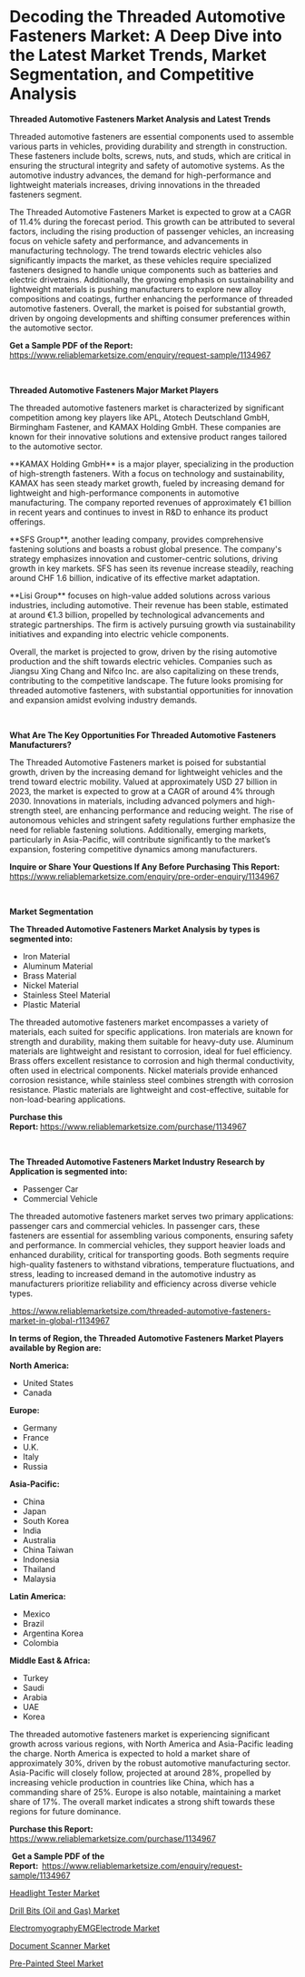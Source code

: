 <p><h1>Decoding the Threaded Automotive Fasteners Market: A Deep Dive into the Latest Market Trends, Market Segmentation, and Competitive Analysis</h1></p><p><strong>Threaded Automotive Fasteners Market Analysis and Latest Trends</strong></p>
<p><p>Threaded automotive fasteners are essential components used to assemble various parts in vehicles, providing durability and strength in construction. These fasteners include bolts, screws, nuts, and studs, which are critical in ensuring the structural integrity and safety of automotive systems. As the automotive industry advances, the demand for high-performance and lightweight materials increases, driving innovations in the threaded fasteners segment.</p><p>The Threaded Automotive Fasteners Market is expected to grow at a CAGR of 11.4% during the forecast period. This growth can be attributed to several factors, including the rising production of passenger vehicles, an increasing focus on vehicle safety and performance, and advancements in manufacturing technology. The trend towards electric vehicles also significantly impacts the market, as these vehicles require specialized fasteners designed to handle unique components such as batteries and electric drivetrains. Additionally, the growing emphasis on sustainability and lightweight materials is pushing manufacturers to explore new alloy compositions and coatings, further enhancing the performance of threaded automotive fasteners. Overall, the market is poised for substantial growth, driven by ongoing developments and shifting consumer preferences within the automotive sector.</p></p>
<p><strong>Get a Sample PDF of the Report:&nbsp;</strong> <a href="https://www.reliablemarketsize.com/enquiry/request-sample/1134967?utm_campaign=1186&utm_medium=2&utm_source=Github&utm_content=ia&utm_term=13102024&utm_id=threaded-automotive-fasteners">https://www.reliablemarketsize.com/enquiry/request-sample/1134967</a></p>
<p>&nbsp;</p>
<p><strong>Threaded Automotive Fasteners Major Market Players</strong></p>
<p><p>The threaded automotive fasteners market is characterized by significant competition among key players like APL, Atotech Deutschland GmbH, Birmingham Fastener, and KAMAX Holding GmbH. These companies are known for their innovative solutions and extensive product ranges tailored to the automotive sector.</p><p>**KAMAX Holding GmbH** is a major player, specializing in the production of high-strength fasteners. With a focus on technology and sustainability, KAMAX has seen steady market growth, fueled by increasing demand for lightweight and high-performance components in automotive manufacturing. The company reported revenues of approximately €1 billion in recent years and continues to invest in R&D to enhance its product offerings.</p><p>**SFS Group**, another leading company, provides comprehensive fastening solutions and boasts a robust global presence. The company's strategy emphasizes innovation and customer-centric solutions, driving growth in key markets. SFS has seen its revenue increase steadily, reaching around CHF 1.6 billion, indicative of its effective market adaptation.</p><p>**Lisi Group** focuses on high-value added solutions across various industries, including automotive. Their revenue has been stable, estimated at around €1.3 billion, propelled by technological advancements and strategic partnerships. The firm is actively pursuing growth via sustainability initiatives and expanding into electric vehicle components.</p><p>Overall, the market is projected to grow, driven by the rising automotive production and the shift towards electric vehicles. Companies such as Jiangsu Xing Chang and Nifco Inc. are also capitalizing on these trends, contributing to the competitive landscape. The future looks promising for threaded automotive fasteners, with substantial opportunities for innovation and expansion amidst evolving industry demands.</p></p>
<p>&nbsp;</p>
<p><strong>What Are The Key Opportunities For Threaded Automotive Fasteners Manufacturers?</strong></p>
<p><p>The Threaded Automotive Fasteners market is poised for substantial growth, driven by the increasing demand for lightweight vehicles and the trend toward electric mobility. Valued at approximately USD 27 billion in 2023, the market is expected to grow at a CAGR of around 4% through 2030. Innovations in materials, including advanced polymers and high-strength steel, are enhancing performance and reducing weight. The rise of autonomous vehicles and stringent safety regulations further emphasize the need for reliable fastening solutions. Additionally, emerging markets, particularly in Asia-Pacific, will contribute significantly to the market’s expansion, fostering competitive dynamics among manufacturers.</p></p>
<p><strong>Inquire or Share Your Questions If Any Before Purchasing This Report:</strong> <a href="https://www.reliablemarketsize.com/enquiry/pre-order-enquiry/1134967?utm_campaign=1186&utm_medium=2&utm_source=Github&utm_content=ia&utm_term=13102024&utm_id=threaded-automotive-fasteners">https://www.reliablemarketsize.com/enquiry/pre-order-enquiry/1134967</a></p>
<p>&nbsp;</p>
<p><strong>Market Segmentation</strong></p>
<p><strong>The Threaded Automotive Fasteners Market Analysis by types is segmented into:</strong></p>
<p><ul><li>Iron Material</li><li>Aluminum Material</li><li>Brass Material</li><li>Nickel Material</li><li>Stainless Steel Material</li><li>Plastic Material</li></ul></p>
<p><p>The threaded automotive fasteners market encompasses a variety of materials, each suited for specific applications. Iron materials are known for strength and durability, making them suitable for heavy-duty use. Aluminum materials are lightweight and resistant to corrosion, ideal for fuel efficiency. Brass offers excellent resistance to corrosion and high thermal conductivity, often used in electrical components. Nickel materials provide enhanced corrosion resistance, while stainless steel combines strength with corrosion resistance. Plastic materials are lightweight and cost-effective, suitable for non-load-bearing applications.</p></p>
<p><strong>Purchase this Report:&nbsp;</strong><a href="https://www.reliablemarketsize.com/purchase/1134967?utm_campaign=1186&utm_medium=2&utm_source=Github&utm_content=ia&utm_term=13102024&utm_id=threaded-automotive-fasteners">https://www.reliablemarketsize.com/purchase/1134967</a></p>
<p>&nbsp;</p>
<p><strong>The Threaded Automotive Fasteners Market Industry Research by Application is segmented into:</strong></p>
<p><ul><li>Passenger Car</li><li>Commercial Vehicle</li></ul></p>
<p><p>The threaded automotive fasteners market serves two primary applications: passenger cars and commercial vehicles. In passenger cars, these fasteners are essential for assembling various components, ensuring safety and performance. In commercial vehicles, they support heavier loads and enhanced durability, critical for transporting goods. Both segments require high-quality fasteners to withstand vibrations, temperature fluctuations, and stress, leading to increased demand in the automotive industry as manufacturers prioritize reliability and efficiency across diverse vehicle types.</p></p>
<p><a href="https://www.reliablemarketsize.com/threaded-automotive-fasteners-market-in-global-r1134967?utm_campaign=1186&utm_medium=2&utm_source=Github&utm_content=ia&utm_term=13102024&utm_id=threaded-automotive-fasteners">&nbsp;https://www.reliablemarketsize.com/threaded-automotive-fasteners-market-in-global-r1134967</a></p>
<p><strong>In terms of Region, the Threaded Automotive Fasteners Market Players available by Region are:</strong></p>
<p>
    <p> <strong> North America: </strong>
        <ul>
            <li>United States</li>
            <li>Canada</li>
        </ul>
        </p> 
    <p> <strong> Europe: </strong>
        <ul>
            <li>Germany</li>
            <li>France</li>
            <li>U.K.</li>
            <li>Italy</li>
            <li>Russia</li>
        </ul>
        </p> 
    <p> <strong> Asia-Pacific: </strong>
        <ul>
            <li>China</li>
            <li>Japan</li>
            <li>South Korea</li>
            <li>India</li>
            <li>Australia</li>
            <li>China Taiwan</li>
            <li>Indonesia</li>
            <li>Thailand</li>
            <li>Malaysia</li>
        </ul>
        </p> 
    <p> <strong> Latin America: </strong>
        <ul>
            <li>Mexico</li>
            <li>Brazil</li>
            <li>Argentina Korea</li>
            <li>Colombia</li>
        </ul>
        </p> 
    <p> <strong> Middle East & Africa: </strong>
        <ul>
            <li>Turkey</li>
            <li>Saudi</li>
            <li>Arabia</li>
            <li>UAE</li>
            <li>Korea</li>
        </ul>
    </p>
    </p>
<p><p>The threaded automotive fasteners market is experiencing significant growth across various regions, with North America and Asia-Pacific leading the charge. North America is expected to hold a market share of approximately 30%, driven by the robust automotive manufacturing sector. Asia-Pacific will closely follow, projected at around 28%, propelled by increasing vehicle production in countries like China, which has a commanding share of 25%. Europe is also notable, maintaining a market share of 17%. The overall market indicates a strong shift towards these regions for future dominance.</p></p>
<p><strong>Purchase this Report: </strong><a href="https://www.reliablemarketsize.com/purchase/1134967?utm_campaign=1186&utm_medium=2&utm_source=Github&utm_content=ia&utm_term=13102024&utm_id=threaded-automotive-fasteners">https://www.reliablemarketsize.com/purchase/1134967</a></p>
<p>&nbsp;<strong>Get a Sample PDF of the Report:&nbsp;&nbsp;</strong><a href="https://www.reliablemarketsize.com/enquiry/request-sample/1134967?utm_campaign=1186&utm_medium=2&utm_source=Github&utm_content=ia&utm_term=13102024&utm_id=threaded-automotive-fasteners">https://www.reliablemarketsize.com/enquiry/request-sample/1134967</a></p>
<p><strong></strong></p>
<p><p><a href="https://issuu.com/reportprime-2/docs/headlight-tester-market-size-2030.p_3b4ae7c00fbf57?utm_campaign=1186&utm_medium=2&utm_source=Github&utm_content=ia&utm_term=13102024&utm_id=threaded-automotive-fasteners">Headlight Tester Market</a></p><p><a href="https://github.com/rieuydbalon3b/Market-Research-Report-List-1/blob/main/drill-bits-oil-and-gas-market.md?utm_campaign=1186&utm_medium=2&utm_source=Github&utm_content=ia&utm_term=13102024&utm_id=threaded-automotive-fasteners">Drill Bits (Oil and Gas) Market</a></p><p><a href="https://www.linkedin.com/pulse/global-electromyographyemgelectrode-market-product-type-application-irxke?utm_campaign=1186&utm_medium=2&utm_source=Github&utm_content=ia&utm_term=13102024&utm_id=threaded-automotive-fasteners">ElectromyographyEMGElectrode Market</a></p><p><a href="https://issuu.com/reportprime-2/docs/document-scanner-market-size-2030.p_2d0296ba95e4c4?utm_campaign=1186&utm_medium=2&utm_source=Github&utm_content=ia&utm_term=13102024&utm_id=threaded-automotive-fasteners">Document Scanner Market</a></p><p><a href="https://github.com/cairotmbrowne3cq/Market-Research-Report-List-1/blob/main/pre-painted-steel-market.md?utm_campaign=1186&utm_medium=2&utm_source=Github&utm_content=ia&utm_term=13102024&utm_id=threaded-automotive-fasteners">Pre-Painted Steel Market</a></p></p>